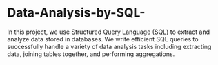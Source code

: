 # Data-Analysis-by-SQL-
In this project, we use Structured Query Language (SQL) to extract and analyze data stored in databases. We write efficient SQL queries to successfully handle a variety of data analysis tasks including extracting data, joining tables together, and performing aggregations.
